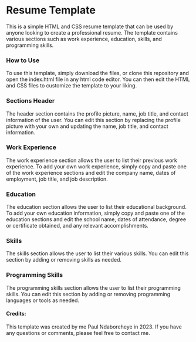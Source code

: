 # Resume Template 
This is a simple HTML and CSS resume template that can be used by anyone looking to create a professional resume. The template contains various sections such as work experience, education, skills, and programming skills. 

### How to Use
To use this template, simply download the files, or clone this repository and open the index.html file in any html code editor. You can then edit the HTML and CSS files to customize the template to your liking. 

### Sections Header 
The header section contains the profile picture, name, job title, and contact information of the user. You can edit this section by replacing the profile picture with your own and updating the name, job title, and contact information. 

### Work Experience 
The work experience section allows the user to list their previous work experience. To add your own work experience, simply copy and paste one of the work experience sections and edit the company name, dates of employment, job title, and job description. 

### Education 
The education section allows the user to list their educational background. To add your own education information, simply copy and paste one of the education sections and edit the school name, dates of attendance, degree or certificate obtained, and any relevant accomplishments. 

### Skills 
The skills section allows the user to list their various skills. You can edit this section by adding or removing skills as needed.

### Programming Skills 
The programming skills section allows the user to list their programming skills. You can edit this section by adding or removing programming languages or tools as needed. 

#### Credits:
This template was created by me Paul Ndaboreheye in 2023. If you have any questions or comments, please feel free to contact me.
